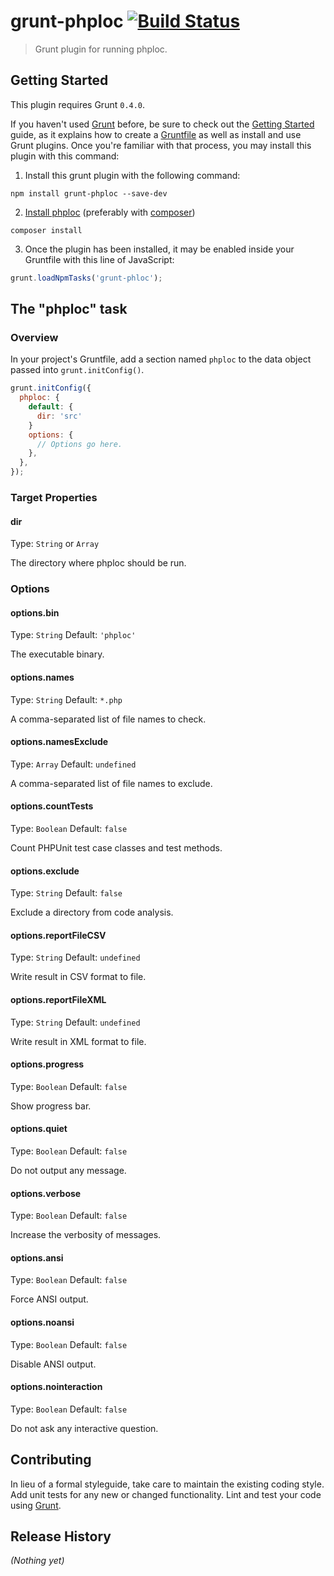 # grunt-phploc [![Build Status](https://travis-ci.org/atouchard/grunt-phploc.svg?branch=master)](https://travis-ci.org/atouchard/grunt-phploc)

> Grunt plugin for running phploc.

## Getting Started

This plugin requires Grunt `0.4.0`.

If you haven't used [Grunt](http://gruntjs.com/) before, be sure to check out the [Getting Started](http://gruntjs.com/getting-started) guide, as it explains how to create a [Gruntfile](http://gruntjs.com/sample-gruntfile) as well as install and use Grunt plugins. Once you're familiar with that process, you may install this plugin with this command:

1. Install this grunt plugin with the following command:

  ```shell
  npm install grunt-phploc --save-dev
  ```


2. [Install phploc](https://github.com/sebastianbergmann/phploc#installation) (preferably with [composer](https://github.com/composer/composer))

  ```shell
  composer install
  ```


3. Once the plugin has been installed, it may be enabled inside your Gruntfile with this line of JavaScript:

  ```js
  grunt.loadNpmTasks('grunt-phloc');
  ```


## The "phploc" task

### Overview
In your project's Gruntfile, add a section named `phploc` to the data object passed into `grunt.initConfig()`.

```js
grunt.initConfig({
  phploc: {
    default: {
      dir: 'src'
    }
    options: {
      // Options go here.
    },
  },
});
```

### Target Properties
#### dir
Type: `String` or `Array`

The directory where phploc should be run.

### Options
#### options.bin
Type: `String`  Default: `'phploc'`

The executable binary.

#### options.names
Type: `String`  Default: `*.php`

A comma-separated list of file names to check.

#### options.namesExclude
Type: `Array`  Default: `undefined`

A comma-separated list of file names to exclude.

#### options.countTests
Type: `Boolean`  Default: `false`

Count PHPUnit test case classes and test methods.

#### options.exclude
Type: `String`  Default: `false`

Exclude a directory from code analysis.

#### options.reportFileCSV
Type: `String`  Default: `undefined`

Write result in CSV format to file.

#### options.reportFileXML
Type: `String`  Default: `undefined`

Write result in XML format to file.

#### options.progress
Type: `Boolean`  Default: `false`

Show progress bar.

#### options.quiet
Type: `Boolean`  Default: `false`

Do not output any message.

#### options.verbose
Type: `Boolean`  Default: `false`

Increase the verbosity of messages.

#### options.ansi
Type: `Boolean`  Default: `false`

Force ANSI output.

#### options.noansi
Type: `Boolean`  Default: `false`

Disable ANSI output.

#### options.nointeraction
Type: `Boolean`  Default: `false`

Do not ask any interactive question.

## Contributing
In lieu of a formal styleguide, take care to maintain the existing coding style. Add unit tests for any new or changed functionality. Lint and test your code using [Grunt](http://gruntjs.com/).

## Release History
_(Nothing yet)_
